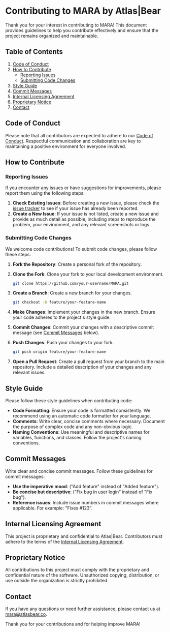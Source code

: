 # Contributing to MARA by Atlas|Bear

Thank you for your interest in contributing to MARA! This document provides guidelines to help you contribute effectively and ensure that the project remains organized and maintainable.

## Table of Contents

1. [Code of Conduct](#code-of-conduct)
2. [How to Contribute](#how-to-contribute)
    - [Reporting Issues](#reporting-issues)
    - [Submitting Code Changes](#submitting-code-changes)
3. [Style Guide](#style-guide)
4. [Commit Messages](#commit-messages)
5. [Internal Licensing Agreement](#internal-licensing-agreement)
6. [Proprietary Notice](#proprietary-notice)
7. [Contact](#contact)

## Code of Conduct

Please note that all contributors are expected to adhere to our [Code of Conduct](CODE_OF_CONDUCT.md). Respectful communication and collaboration are key to maintaining a positive environment for everyone involved.

## How to Contribute

### Reporting Issues

If you encounter any issues or have suggestions for improvements, please report them using the following steps:

1. **Check Existing Issues**: Before creating a new issue, please check the [issue tracker](https://github.com/AtlasBear/MARA/issues) to see if your issue has already been reported.
2. **Create a New Issue**: If your issue is not listed, create a new issue and provide as much detail as possible, including steps to reproduce the problem, your environment, and any relevant screenshots or logs.

### Submitting Code Changes

We welcome code contributions! To submit code changes, please follow these steps:

1. **Fork the Repository**: Create a personal fork of the repository.
2. **Clone the Fork**: Clone your fork to your local development environment.

   ```sh
   git clone https://github.com/your-username/MARA.git
   ```
3. **Create a Branch**: Create a new branch for your changes.

   ```sh
   git checkout -b feature/your-feature-name
   ```
4. **Make Changes**: Implement your changes in the new branch. Ensure your code adheres to the project's style guide.
5. **Commit Changes**: Commit your changes with a descriptive commit message (see [Commit Messages](#commit-messages) below).
6. **Push Changes**: Push your changes to your fork.

   ```sh
   git push origin feature/your-feature-name
   ```
7. **Open a Pull Request**: Create a pull request from your branch to the main repository. Include a detailed description of your changes and any relevant issues.

## Style Guide

Please follow these style guidelines when contributing code:

- **Code Formatting**: Ensure your code is formatted consistently. We recommend using an automatic code formatter for your language.
- **Comments**: Write clear, concise comments where necessary. Document the purpose of complex code and any non-obvious logic.
- **Naming Conventions**: Use meaningful and descriptive names for variables, functions, and classes. Follow the project's naming conventions.

## Commit Messages

Write clear and concise commit messages. Follow these guidelines for commit messages:

- **Use the imperative mood**: ("Add feature" instead of "Added feature").
- **Be concise but descriptive**: ("Fix bug in user login" instead of "Fix bug").
- **Reference issues**: Include issue numbers in commit messages where applicable. For example: "Fixes #123".

## Internal Licensing Agreement

This project is proprietary and confidential to Atlas|Bear. Contributors must adhere to the terms of the [Internal Licensing Agreement](INTERNAL_LICENSE.md).

## Proprietary Notice

All contributions to this project must comply with the proprietary and confidential nature of the software. Unauthorized copying, distribution, or use outside the organization is strictly prohibited.

## Contact

If you have any questions or need further assistance, please contact us at mara@atlasbear.co.

Thank you for your contributions and for helping improve MARA!







